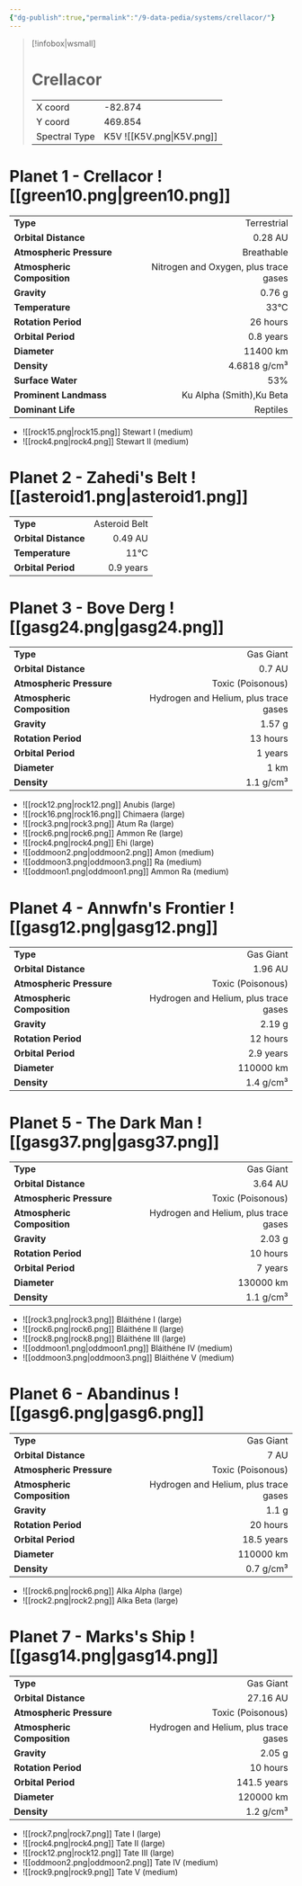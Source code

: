 ```yaml
---
{"dg-publish":true,"permalink":"/9-data-pedia/systems/crellacor/"}
---
```


> [!infobox|wsmall]
> # Crellacor
> | | |
> | - | - |
> | X coord | -82.874 |
> | Y coord| 469.854 |
> | Spectral Type | K5V ![[K5V.png\|K5V.png]] |

# Planet 1 - Crellacor ![[green10.png\|green10.png]]
|                             |                           |
| --------------------------- | -------------------------:|
| **Type**                    |             Terrestrial |
| **Orbital Distance**        |   0.28 AU |
| **Atmospheric Pressure**    |       Breathable |
| **Atmospheric Composition** |      Nitrogen and Oxygen, plus trace gases |
| **Gravity**                 |        0.76 g |
| **Temperature**             |    33°C |
| **Rotation Period**         |  26 hours |
| **Orbital Period** | 0.8 years |
| **Diameter**                |      11400 km | 
| **Density**                 |    4.6818 g/cm³ |
| **Surface Water**           |           53% | 
| **Prominent Landmass**      |         Ku Alpha (Smith),Ku Beta | 
| **Dominant Life**           |         Reptiles |



- ![[rock15.png\|rock15.png]] Stewart I (medium)
- ![[rock4.png\|rock4.png]] Stewart II (medium)


# Planet 2 - Zahedi's Belt ![[asteroid1.png\|asteroid1.png]]
|                             |                           |
| --------------------------- | -------------------------:|
| **Type**                    |             Asteroid Belt |
| **Orbital Distance**        |   0.49 AU |
| **Temperature**             |    11°C |
| **Orbital Period** | 0.9 years |





# Planet 3 - Bove Derg ![[gasg24.png\|gasg24.png]]
|                             |                           |
| --------------------------- | -------------------------:|
| **Type**                    |             Gas Giant |
| **Orbital Distance**        |   0.7 AU |
| **Atmospheric Pressure**    |       Toxic (Poisonous) |
| **Atmospheric Composition** |      Hydrogen and Helium, plus trace gases |
| **Gravity**                 |        1.57 g |
| **Rotation Period**         |  13 hours |
| **Orbital Period** | 1 years |
| **Diameter**                |      1 km | 
| **Density**                 |    1.1 g/cm³ |



- ![[rock12.png\|rock12.png]] Anubis (large)
- ![[rock16.png\|rock16.png]] Chimaera (large)
- ![[rock3.png\|rock3.png]] Atum Ra (large)
- ![[rock6.png\|rock6.png]] Ammon Re (large)
- ![[rock4.png\|rock4.png]] Ehi (large)
- ![[oddmoon2.png\|oddmoon2.png]] Amon (medium)
- ![[oddmoon3.png\|oddmoon3.png]] Ra (medium)
- ![[oddmoon1.png\|oddmoon1.png]] Ammon Ra (medium)


# Planet 4 - Annwfn's Frontier ![[gasg12.png\|gasg12.png]]
|                             |                           |
| --------------------------- | -------------------------:|
| **Type**                    |             Gas Giant |
| **Orbital Distance**        |   1.96 AU |
| **Atmospheric Pressure**    |       Toxic (Poisonous) |
| **Atmospheric Composition** |      Hydrogen and Helium, plus trace gases |
| **Gravity**                 |        2.19 g |
| **Rotation Period**         |  12 hours |
| **Orbital Period** | 2.9 years |
| **Diameter**                |      110000 km | 
| **Density**                 |    1.4 g/cm³ |





# Planet 5 - The Dark Man ![[gasg37.png\|gasg37.png]]
|                             |                           |
| --------------------------- | -------------------------:|
| **Type**                    |             Gas Giant |
| **Orbital Distance**        |   3.64 AU |
| **Atmospheric Pressure**    |       Toxic (Poisonous) |
| **Atmospheric Composition** |      Hydrogen and Helium, plus trace gases |
| **Gravity**                 |        2.03 g |
| **Rotation Period**         |  10 hours |
| **Orbital Period** | 7 years |
| **Diameter**                |      130000 km | 
| **Density**                 |    1.1 g/cm³ |



- ![[rock3.png\|rock3.png]] Bláithéne I (large)
- ![[rock6.png\|rock6.png]] Bláithéne II (large)
- ![[rock8.png\|rock8.png]] Bláithéne III (large)
- ![[oddmoon1.png\|oddmoon1.png]] Bláithéne IV (medium)
- ![[oddmoon3.png\|oddmoon3.png]] Bláithéne V (medium)


# Planet 6 - Abandinus ![[gasg6.png\|gasg6.png]]
|                             |                           |
| --------------------------- | -------------------------:|
| **Type**                    |             Gas Giant |
| **Orbital Distance**        |   7 AU |
| **Atmospheric Pressure**    |       Toxic (Poisonous) |
| **Atmospheric Composition** |      Hydrogen and Helium, plus trace gases |
| **Gravity**                 |        1.1 g |
| **Rotation Period**         |  20 hours |
| **Orbital Period** | 18.5 years |
| **Diameter**                |      110000 km | 
| **Density**                 |    0.7 g/cm³ |



- ![[rock6.png\|rock6.png]] Alka Alpha (large)
- ![[rock2.png\|rock2.png]] Alka Beta (large)


# Planet 7 - Marks's Ship ![[gasg14.png\|gasg14.png]]
|                             |                           |
| --------------------------- | -------------------------:|
| **Type**                    |             Gas Giant |
| **Orbital Distance**        |   27.16 AU |
| **Atmospheric Pressure**    |       Toxic (Poisonous) |
| **Atmospheric Composition** |      Hydrogen and Helium, plus trace gases |
| **Gravity**                 |        2.05 g |
| **Rotation Period**         |  10 hours |
| **Orbital Period** | 141.5 years |
| **Diameter**                |      120000 km | 
| **Density**                 |    1.2 g/cm³ |



- ![[rock7.png\|rock7.png]] Tate I (large)
- ![[rock4.png\|rock4.png]] Tate II (large)
- ![[rock12.png\|rock12.png]] Tate III (large)
- ![[oddmoon2.png\|oddmoon2.png]] Tate IV (medium)
- ![[rock9.png\|rock9.png]] Tate V (medium)


